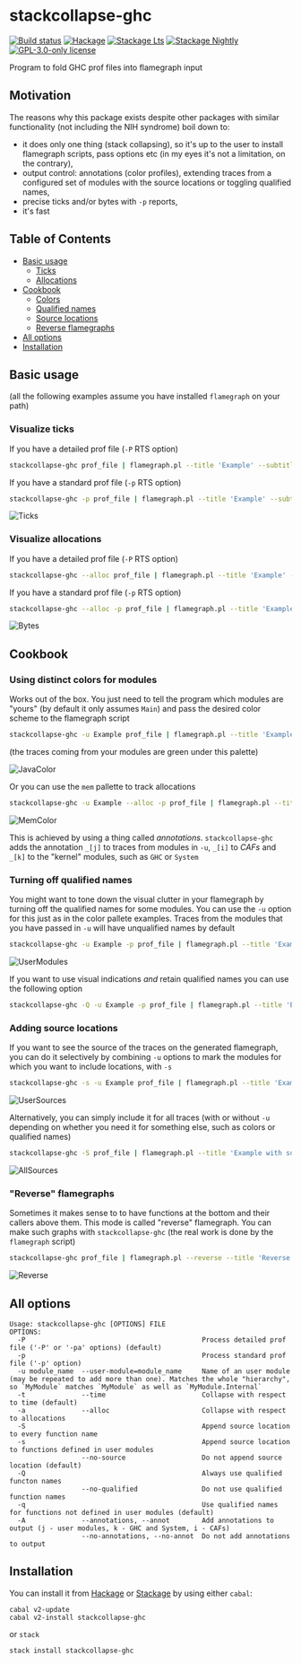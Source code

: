 # stackcollapse-ghc

[![Build status](https://img.shields.io/travis/marcin-rzeznicki/stackcollapse-ghc.svg?logo=travis)](https://travis-ci.org/marcin-rzeznicki/stackcollapse-ghc)
[![Hackage](https://img.shields.io/hackage/v/stackcollapse-ghc.svg?logo=haskell)](https://hackage.haskell.org/package/stackcollapse-ghc)
[![Stackage Lts](http://stackage.org/package/stackcollapse-ghc/badge/lts)](http://stackage.org/lts/package/stackcollapse-ghc)
[![Stackage Nightly](http://stackage.org/package/stackcollapse-ghc/badge/nightly)](http://stackage.org/nightly/package/stackcollapse-ghc)
[![GPL-3.0-only license](https://img.shields.io/badge/license-GPL--3.0--only-blue.svg)](LICENSE)

Program to fold GHC prof files into flamegraph input

## Motivation

The reasons why this package exists despite other packages with similar functionality (not including the NIH syndrome) boil down to:
* it does only one thing (stack collapsing), so it's up to the user to install flamegraph scripts, pass options etc (in my eyes it's not a limitation, on the contrary),
* output control: annotations (color profiles), extending traces from a configured set of modules with the source locations or toggling qualified names,
* precise ticks and/or bytes with `-p` reports,
* it's fast

Table of Contents
-----------------
  * [Basic usage](#basic-usage)
    * [Ticks](#visualize-ticks)
    * [Allocations](#visualize-allocations)
  * [Cookbook](#cookbook)
    * [Colors](#using-distinct-colors-for-modules)
    * [Qualified names](#turning-off-qualified-names)
    * [Source locations](#adding-source-locations)
    * [Reverse flamegraphs](#reverse-flamegraphs)
  * [All options](#all-options)
  * [Installation](#installation)

## Basic usage

(all the following examples assume you have installed `flamegraph` on your path)

### Visualize ticks

If you have a detailed prof file (`-P` RTS option)

```bash
stackcollapse-ghc prof_file | flamegraph.pl --title 'Example' --subtitle 'Time' --countname ticks > path_to_svg
```

If you have a standard prof file (`-p` RTS option)

```bash
stackcollapse-ghc -p prof_file | flamegraph.pl --title 'Example' --subtitle 'Time' --countname ticks > path_to_svg
```

![Ticks](./examples/basicTime.svg)

### Visualize allocations

If you have a detailed prof file (`-P` RTS option)

```bash
stackcollapse-ghc --alloc prof_file | flamegraph.pl --title 'Example' --subtitle 'Bytes allocated' --countname bytes > path_to_svg
```

If you have a standard prof file (`-p` RTS option)

```bash
stackcollapse-ghc --alloc -p prof_file | flamegraph.pl --title 'Example' --subtitle 'Bytes allocated' --countname bytes > path_to_svg
```

![Bytes](./examples/basicAlloc.svg)

## Cookbook

### Using distinct colors for modules

Works out of the box. You just need to tell the program which modules are "yours" (by default it only assumes `Main`) and pass the desired color scheme to the flamegraph script

```bash
stackcollapse-ghc -u Example prof_file | flamegraph.pl --title 'Example with colors' --subtitle 'Time' --countname ticks --color java > path_to_svg
```

(the traces coming from your modules are green under this palette)

![JavaColor](./examples/javaColor.svg)

Or you can use the `mem` pallette to track allocations

```bash
stackcollapse-ghc -u Example --alloc -p prof_file | flamegraph.pl --title 'Example with colors' --subtitle 'Bytes allocated' --countname bytes --color mem > path_to_svg
```

![MemColor](./examples/memColor.svg)

This is achieved by using a thing called _annotations_. `stackcollapse-ghc` adds the annotation `_[j]` to traces from modules in `-u`, `_[i]` to _CAFs_ and `_[k]` to the "kernel" modules, such as `GHC` or `System`

### Turning off qualified names

You might want to tone down the visual clutter in your flamegraph by turning off the qualified names for some modules. You can use the `-u` option for this just as in the color pallete examples. Traces from the modules that you have passed in `-u` will have unqualified names by default

```bash
stackcollapse-ghc -u Example -p prof_file | flamegraph.pl --title 'Example' --subtitle 'Time' --countname ticks > path_to_svg
```

![UserModules](./examples/userModules.svg)

If you want to use visual indications *and* retain qualified names you can use the following option

```bash
stackcollapse-ghc -Q -u Example -p prof_file | flamegraph.pl --title 'Example' --subtitle 'Time' --countname ticks --color java > path_to_svg
```

### Adding source locations

If you want to see the source of the traces on the generated flamegraph, you can do it selectively by combining `-u` options to mark the modules for which you want to include locations, with `-s`

```bash
stackcollapse-ghc -s -u Example prof_file | flamegraph.pl --title 'Example with sources' --subtitle 'Time' --countname ticks > path_to_svg
```

![UserSources](./examples/userSrc.svg)

Alternatively, you can simply include it for all traces (with or without `-u` depending on whether you need it for something else, such as colors or qualified names)

```bash
stackcollapse-ghc -S prof_file | flamegraph.pl --title 'Example with sources' --subtitle 'Time' --countname ticks > path_to_svg
```

![AllSources](./examples/allSrc.svg)

### "Reverse" flamegraphs

Sometimes it makes sense to to have functions at the bottom and their callers above them. This mode is called "reverse" flamegraph. You can make such graphs with `stackcollapse-ghc` (the real work is done by the `flamegraph` script)

```bash
stackcollapse-ghc prof_file | flamegraph.pl --reverse --title 'Reverse' --countname ticks > path_to_svg
```

![Reverse](./examples/reverse.svg)

## All options

```
Usage: stackcollapse-ghc [OPTIONS] FILE
OPTIONS:
  -P                                            Process detailed prof file ('-P' or '-pa' options) (default)
  -p                                            Process standard prof file ('-p' option)
  -u module_name  --user-module=module_name     Name of an user module (may be repeated to add more than one). Matches the whole "hierarchy", so `MyModule` matches `MyModule` as well as `MyModule.Internal`
  -t              --time                        Collapse with respect to time (default)
  -a              --alloc                       Collapse with respect to allocations
  -S                                            Append source location to every function name
  -s                                            Append source location to functions defined in user modules
                  --no-source                   Do not append source location (default)
  -Q                                            Always use qualified functon names
                  --no-qualified                Do not use qualified function names
  -q                                            Use qualified names for functions not defined in user modules (default)
  -A              --annotations, --annot        Add annotations to output (j - user modules, k - GHC and System, i - CAFs)
                  --no-annotations, --no-annot  Do not add annotations to output

```

## Installation

You can install it from [Hackage](https://hackage.haskell.org/) or [Stackage](https://www.stackage.org/) by using either `cabal`:

```
cabal v2-update
cabal v2-install stackcollapse-ghc
```

or `stack`

```
stack install stackcollapse-ghc
```
